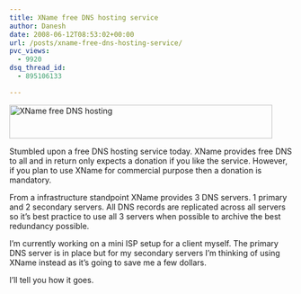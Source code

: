 ```yaml
---
title: XName free DNS hosting service
author: Danesh
date: 2008-06-12T08:53:02+00:00
url: /posts/xname-free-dns-hosting-service/
pvc_views:
  - 9920
dsq_thread_id:
  - 895106133

---
```

[<img loading="lazy" class="alignnone size-full wp-image-606" title="XName free DNS hosting" src="/wp-content/uploads/2008/06/xnamebanner1.png" alt="XName free DNS hosting" width="468" height="60" />][1]

Stumbled upon a free DNS hosting service today. XName provides free DNS to all and in return only expects a donation if you like the service. However, if you plan to use XName for commercial purpose then a donation is mandatory.

From a infrastructure standpoint XName provides 3 DNS servers. 1 primary and 2 secondary servers. All DNS records are replicated across all servers so it&#8217;s best practice to use all 3 servers when possible to archive the best redundancy possible.

I&#8217;m currently working on a mini ISP setup for a client myself. The primary DNS server is in place but for my secondary servers I&#8217;m thinking of using XName instead as it&#8217;s going to save me a few dollars.

I&#8217;ll tell you how it goes.

 [1]: /wp-content/uploads/2008/06/xnamebanner1.png